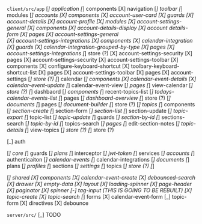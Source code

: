 `client/src/app`
[_] application
  [_] components
    [X] navigation
    [_] toolbar
  [_] modules
    [_] accounts
      [X] components
        [X] account-user-card
      [X] guards
        [X] account-details
        [X] account-profile
      [X] modules
        [X] account-settings-general
          [X] components
            [X] account-details-display
            [X] account details-form
          [X] pages
            [X] account-settings-general        
        [X] account-settings-integrations
          [X] components
            [X] calendar-integration
          [X] guards
            [X] calendar-integration-grouped-by-type
          [X] pages
            [X] account-settings-integrations
          [_] store (?)
        [X] account-settings-security
          [X] pages
            [X] account-settings-security
        [X] account-settings-toolbar
          [X] components
            [X] configure-keyboard-shortcut
            [X] toolbary-keyboard-shortcut-list
          [X] pages
            [X] account-settings-toolbar
      [X] pages
        [X] account-settings
      [_] store (?)
    [_] calendar
      [_] components
        [X] calendar-event-details
        [X] calendar-event-update
        [_] calendar-event-view
      [_] pages
        [_] view-calendar
      [_] store (?)
    [_] dashbaord
      [_] components
        [_] recent-topics-list
        [_] todays-calendar-events-list
      [_] pages
        [_] dashboard-overview
      [_] store (?)
    [_] documents
      [_] pages
        [_] document-builder
      [_] store (?)
    [_] topics
      [_] components
        [_] section-create
        [_] section-form
        [_] section-list
        [_] section-update
        [_] topic-export
        [_] topic-list
        [_] topic-update
      [_] guards
        [_] section-by-id
        [_] sections-search
        [_] topic-by-id
        [_] topics-search
      [_] pages
        [_] edit-section-notes
        [_] topic-details
        [_] view-topics
      [_] store (?)
  [_] store (?)

[_] auth

[_] core
  [_] guards
    [_] plans
  [_] interceptor
    [_] jwt-token
  [_] services
    [_] accounts
    [_] authenticaiton
    [_] calendar-events
    [_] calendar-integrations
    [_] documents
    [_] plans
    [_] profiles
    [_] sections
    [_] settings
    [_] topics
  [_] store (?)
  [_] 

[_] shared
  [X] components
    [X] calendar-event-create
    [X] debounced-search
    [X] drawer
    [X] empty-data
    [X] layout
    [X] loading-spinner
    [X] page-header
    [X] paginator
    [X] spinner
    [-] tag-input (THIS IS GOING TO BE REBUILT)
    [X] topic-create
    [X] topic-search
  [_] forms
    [X] calendar-event-form
    [_] topic-form
  [X] directives
    [X] debounce


`server/src/`
[_] TODO
